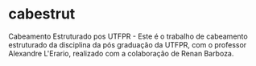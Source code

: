# cabestrut
Cabeamento Estruturado pos UTFPR - 
Este é o trabalho de cabeamento estruturado da disciplina da pós graduação da UTFPR, com o professor Alexandre L'Erario, realizado com a colaboração de Renan Barboza.
